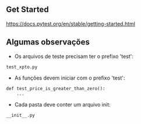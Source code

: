 ## Get Started

<https://docs.pytest.org/en/stable/getting-started.html>


## Algumas observações

- Os arquivos de teste precisam ter o prefixo 'test':
```
test_xpto.py
```

- As funções devem iniciar com o prefixo 'test':
```
def test_price_is_greater_than_zero():
    ...
```

- Cada pasta deve conter um arquivo init: 
```
__init__.py
```